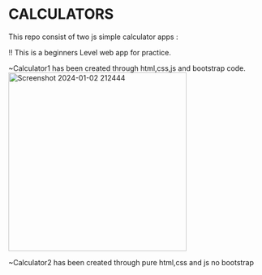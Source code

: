 # CALCULATORS
This repo consist of two js simple calculator apps :

 !! This is a beginners Level web app for practice. 
 
  ~Calculator1 has been created through html,css,js and bootstrap code.
  <img width="351" alt="Screenshot 2024-01-02 212444" src="https://github.com/DavisNoah02/CALCULATORS-html-css-js/assets/150019140/226e32b9-695c-4544-8dc5-4b4500da60f2">

  
  ~Calculator2 has been created through pure html,css and js no bootstrap
